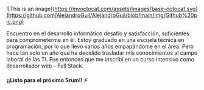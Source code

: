 
![This is an image](https://myoctocat.com/assets/images/base-octocat.svg](https://github.com/AlejandroGuil/AlejandroGuil/blob/main/img/Github%20pic.png)


Encuentro en el desarrollo informático desafío y satisfacción, suficientes para comprometerme en él. Estoy graduado en una escuela técnica en programación, por lo que llevo varios años empapándome en el área. Pero hace tan solo un año que he decidido trasladar mis conocimientos al campo laboral de las TI. Fue entonces que me inscribí en un curso intensivo como desarrollador web - Full Stack.

#### ¡¡Listo para el próximo Srum!! ⚡

  
